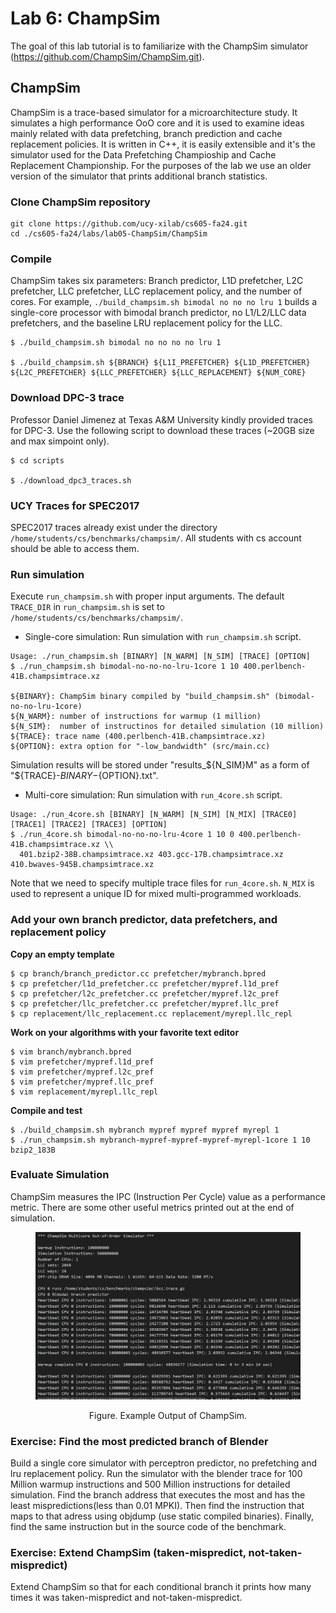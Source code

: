 # Lab 6: ChampSim
The goal of this lab tutorial is to familiarize with the ChampSim simulator (https://github.com/ChampSim/ChampSim.git).

## ChampSim

ChampSim is a trace-based simulator for a microarchitecture study. It simulates a high performance OoO core and it is used to examine ideas mainly related with data prefetching, branch prediction and cache replacement policies. It is written in C++, it is easily extensible and it's the simulator used for the Data Prefetching Champioship and Cache Replacement Championship. For the purposes of the lab we use an older version of the simulator that prints additional branch statistics. 

### Clone ChampSim repository
```
git clone https://github.com/ucy-xilab/cs605-fa24.git
cd ./cs605-fa24/labs/lab05-ChampSim/ChampSim
```

### Compile

ChampSim takes six parameters: Branch predictor, L1D prefetcher, L2C prefetcher, LLC prefetcher, LLC replacement policy, and the number of cores. 
For example, `./build_champsim.sh bimodal no no no lru 1` builds a single-core processor with bimodal branch predictor, no L1/L2/LLC data prefetchers, and the baseline LRU replacement policy for the LLC.
```
$ ./build_champsim.sh bimodal no no no no lru 1

$ ./build_champsim.sh ${BRANCH} ${L1I_PREFETCHER} ${L1D_PREFETCHER} ${L2C_PREFETCHER} ${LLC_PREFETCHER} ${LLC_REPLACEMENT} ${NUM_CORE}
```

### Download DPC-3 trace

Professor Daniel Jimenez at Texas A&M University kindly provided traces for DPC-3. Use the following script to download these traces (~20GB size and max simpoint only).
```
$ cd scripts

$ ./download_dpc3_traces.sh
```

### UCY Traces for SPEC2017

SPEC2017 traces already exist under the directory `/home/students/cs/benchmarks/champsim/`. All students with cs account should be able to access them. 

### Run simulation

Execute `run_champsim.sh` with proper input arguments. The default `TRACE_DIR` in `run_champsim.sh` is set to `/home/students/cs/benchmarks/champsim/`.

* Single-core simulation: Run simulation with `run_champsim.sh` script.

```
Usage: ./run_champsim.sh [BINARY] [N_WARM] [N_SIM] [TRACE] [OPTION]
$ ./run_champsim.sh bimodal-no-no-no-lru-1core 1 10 400.perlbench-41B.champsimtrace.xz

${BINARY}: ChampSim binary compiled by "build_champsim.sh" (bimodal-no-no-lru-1core)
${N_WARM}: number of instructions for warmup (1 million)
${N_SIM}:  number of instructinos for detailed simulation (10 million)
${TRACE}: trace name (400.perlbench-41B.champsimtrace.xz)
${OPTION}: extra option for "-low_bandwidth" (src/main.cc)
```
Simulation results will be stored under "results_${N_SIM}M" as a form of "${TRACE}-${BINARY}-${OPTION}.txt". 

* Multi-core simulation: Run simulation with `run_4core.sh` script.
```
Usage: ./run_4core.sh [BINARY] [N_WARM] [N_SIM] [N_MIX] [TRACE0] [TRACE1] [TRACE2] [TRACE3] [OPTION]
$ ./run_4core.sh bimodal-no-no-no-lru-4core 1 10 0 400.perlbench-41B.champsimtrace.xz \\
  401.bzip2-38B.champsimtrace.xz 403.gcc-17B.champsimtrace.xz 410.bwaves-945B.champsimtrace.xz
```
Note that we need to specify multiple trace files for `run_4core.sh`. `N_MIX` is used to represent a unique ID for mixed multi-programmed workloads. 


### Add your own branch predictor, data prefetchers, and replacement policy
**Copy an empty template**
```
$ cp branch/branch_predictor.cc prefetcher/mybranch.bpred
$ cp prefetcher/l1d_prefetcher.cc prefetcher/mypref.l1d_pref
$ cp prefetcher/l2c_prefetcher.cc prefetcher/mypref.l2c_pref
$ cp prefetcher/llc_prefetcher.cc prefetcher/mypref.llc_pref
$ cp replacement/llc_replacement.cc replacement/myrepl.llc_repl
```

**Work on your algorithms with your favorite text editor**
```
$ vim branch/mybranch.bpred
$ vim prefetcher/mypref.l1d_pref
$ vim prefetcher/mypref.l2c_pref
$ vim prefetcher/mypref.llc_pref
$ vim replacement/myrepl.llc_repl
```

**Compile and test**
```
$ ./build_champsim.sh mybranch mypref mypref mypref myrepl 1
$ ./run_champsim.sh mybranch-mypref-mypref-mypref-myrepl-1core 1 10 bzip2_183B
```

### Evaluate Simulation

ChampSim measures the IPC (Instruction Per Cycle) value as a performance metric. 
There are some other useful metrics printed out at the end of simulation.

<figure>
  <p align="center"><img src="figures/champsim-example-output.JPG"></p>
  <figcaption><p align="center">Figure. Example Output of ChampSim.</p></figcaption>
</figure>


### Exercise: Find the most predicted branch of Blender
Build a single core simulator with perceptron predictor, no prefetching and lru replacement policy. Run the simulator with the blender trace for 100 Million warmup instructions and 500 Million instructions for detailed simulation. Find the branch address that executes the most and has the least mispredictions(less than 0.01 MPKI). Then find the instruction that maps to that adress using objdump (use static compiled binaries). Finally, find the same instruction but in the source code of the benchmark. 

### Exercise: Extend ChampSim (taken-mispredict, not-taken-mispredict)
Extend ChampSim so that for each conditional branch it prints how many times it was taken-mispredict and not-taken-mispredict.
